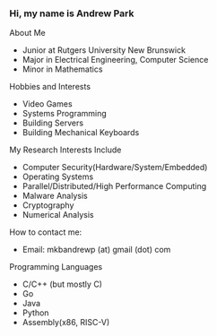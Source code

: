 ### Hi, my name is Andrew Park

About Me
* Junior at Rutgers University New Brunswick
* Major in Electrical Engineering, Computer Science
* Minor in Mathematics

Hobbies and Interests
* Video Games
* Systems Programming
* Building Servers
* Building Mechanical Keyboards

My Research Interests Include
* Computer Security(Hardware/System/Embedded)
* Operating Systems
* Parallel/Distributed/High Performance Computing
* Malware Analysis
* Cryptography
* Numerical Analysis

How to contact me:
* Email: mkbandrewp (at) gmail (dot) com

Programming Languages
* C/C++ (but mostly C)
* Go
* Java
* Python
* Assembly(x86, RISC-V) 
